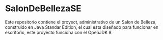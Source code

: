 # SalonDeBellezaSE

Este repositorio contiene el proyect, administrativo de un Salon de Belleza, construido en Java Standar Edition, el cual esta diseñado para funcionar en escritorio, este proyecto 
funciona con el OpenJDK 8
